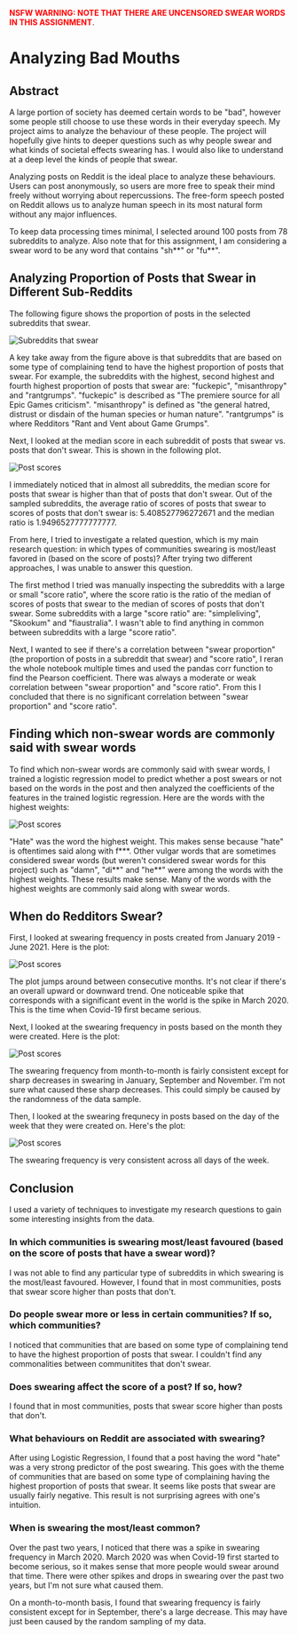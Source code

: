 <b><span style="color:red">NSFW WARNING: NOTE THAT THERE ARE UNCENSORED SWEAR WORDS IN THIS ASSIGNMENT</span></b>.

# Analyzing Bad Mouths

## Abstract
A large portion of society has deemed certain words to be "bad", however some
people still choose to use these words in their everyday speech. My project
aims to analyze the behaviour of these people. The project will hopefully give
hints to deeper questions such as why people swear and what kinds of societal
effects swearing has. I would also like to understand at a deep level the kinds
of people that swear.

Analyzing posts on Reddit is the ideal place to analyze these behaviours.
Users can post anonymously, so users are more free to speak their mind freely
without worrying about repercussions. The free-form speech posted on Reddit
allows us to analyze human speech in its most natural form without any major
influences.

To keep data processing times minimal, I selected around 100 posts from 78 subreddits to analyze. Also note that for this assignment, I am considering a swear word to be any word that contains "sh\*\*" or "fu\*\*".

## Analyzing Proportion of Posts that Swear in Different Sub-Reddits
The following figure shows the proportion of posts in the selected subreddits that swear. 

![Subreddits that swear](Pictures/subreddit%20swearing.png)
 
A key take away from the figure above is that subreddits that are based on some type of complaining tend to have the highest proportion of posts that swear. For example, the subreddits with the highest, second highest and fourth highest proportion of posts that swear are: "fuckepic", "misanthropy" and "rantgrumps". "fuckepic" is described as "The premiere source for all Epic Games criticism". "misanthropy" is defined as "the general hatred, distrust or disdain of the human species or human nature". "rantgrumps" is where Redditors "Rant and Vent about Game Grumps". 

Next, I looked at the median score in each subreddit of posts that swear vs. posts that don't swear. This is shown in the following plot.

![Post scores](Pictures/post%20scores.png)

I immediately noticed that in almost all subreddits, the median score for posts that swear is higher than that of posts that don't swear. Out of the sampled subreddits, the average ratio of scores of posts that swear to scores of posts that don't swear is: 5.408527796272671 and the median ratio is 1.9496527777777777.

From here, I tried to investigate a related question, which is my main research question: in which types of communities swearing is most/least favored in (based on the score of posts)? After trying two different approaches, I was unable to answer this question. 

The first method I tried was manually inspecting the subreddits with a large or small "score ratio", where the score ratio is the ratio of the median of scores of posts that swear to the median of scores of posts that don't swear. Some subreddits with a large "score ratio" are: "simpleliving", "Skookum" and "fiaustralia". I wasn't able to find anything in common between subreddits with a large "score ratio". 

Next, I wanted to see if there's a correlation between  "swear proportion" (the proportion of posts in a subreddit that swear) and "score ratio", I reran the whole notebook multiple times and used the pandas corr function to find the Pearson coefficient. There was always a moderate or weak correlation between "swear proportion" and "score ratio". From this I concluded that there is no significant correlation between "swear proportion" and "score ratio". 

## Finding which non-swear words are commonly said with swear words
To find which non-swear words are commonly said with swear words, I trained a logistic regression model to predict whether a post swears or not based on the words in the post and then analyzed the coefficients of the features in the trained logistic regression. Here are the words with the highest weights:

![Post scores](Pictures/2%20year%20swearing%20.png)

"Hate" was the word the highest weight. This makes sense because "hate" is oftentimes said along with f\*\*\*. Other vulgar words that are sometimes considered swear words (but weren't considered swear words for this project) such as "damn", "di\*\*" and "he\*\*" were among the words with the highest weights. These results make sense. Many of the words with the highest weights are commonly said along with swear words. 

## When do Redditors Swear?
First, I looked at swearing frequency in posts created from January 2019 - June 2021. Here is the plot:
 
![Post scores](Pictures/2%20year%20swearing.png)

The plot jumps around between consecutive months. It's not clear if there's an overall upward or downward trend. One noticeable spike that corresponds with a significant event in the world is the spike in March 2020. This is the time when Covid-19 first became serious. 

Next, I looked at the swearing frequency in posts based on the month they were created. Here is the plot:

![Post scores](Pictures/months%20swearing.png)

The swearing frequency from month-to-month is fairly consistent except for sharp decreases in swearing in January, September and November. I'm not sure what caused these sharp decreases. This could simply be caused by the randomness of the data sample.

Then, I looked at the swearing frequnecy in posts based on the day of the week that they were created on. Here's the plot:

![Post scores](Pictures/days%20swearing.png)

The swearing frequency is very consistent across all days of the week.


## Conclusion

I used a variety of techniques to investigate my research questions to gain some interesting insights from the data. 

### In which communities is swearing most/least favoured (based on the score of posts that have a swear word)?
I was not able to find any particular type of subreddits in which swearing is the most/least favoured. However, I found that in most communities, posts that swear score higher than posts that don't. 

### Do people swear more or less in certain communities? If so, which communities?
I noticed that communities that are based on some type of complaining tend to have the highest proportion of posts that swear. I couldn't find any commonalities between communitites that don't swear.

### Does swearing affect the score of a post? If so, how?
I found that in most communities, posts that swear score higher than posts that don't. 

### What behaviours on Reddit are associated with swearing?
After using Logistic Regression, I found that a post having the word "hate" was a very strong predictor of the post swearing. This goes with the theme of communities that are based on some type of complaining having the highest proportion of posts that swear. It seems like posts that swear are usually fairly negative. This result is not surprising agrees with one's intuition.

### When is swearing the most/least common?
Over the past two years, I noticed that there was a spike in swearing frequency in March 2020. March 2020 was when Covid-19 first started to become serious, so it makes sense that more people would swear around that time. There were other spikes and drops in swearing over the past two years, but I'm not sure what caused them.

On a month-to-month basis, I found that swearing frequency is fairly consistent except for in September, there's a large decrease. This may have just been caused by the random sampling of my data.
